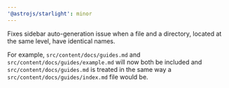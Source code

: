 ```yaml
---
'@astrojs/starlight': minor
---
```


Fixes sidebar auto-generation issue when a file and a directory, located at the same level, have identical names.

For example, `src/content/docs/guides.md` and `src/content/docs/guides/example.md` will now both be included and `src/content/docs/guides.md` is treated in the same way a `src/content/docs/guides/index.md` file would be.

